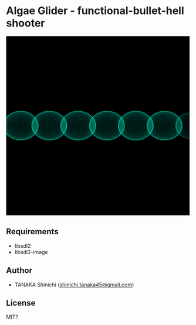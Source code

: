 # Algae Glider - functional-bullet-hell shooter

![sketch](algae-gliders.png)

## Requirements

- libsdl2
- libsdl2-image

## Author

- TANAKA Shinichi (<shinichi.tanaka45@gmail.com>)

## License

MIT?